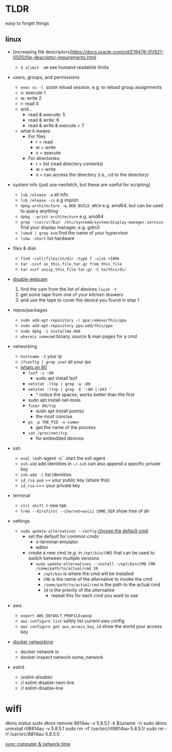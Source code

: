 # TLDR

easy to forget things

## linux

- [increasing file descriptors]<https://docs.oracle.com/cd/E19476-01/821-0505/file-descriptor-requirements.html>
  - `$ ulimit -aH` see humand readabile limits

- users, groups, and permissions
  - `exec su -l $USER` reload session, e.g. to reload group assignments
  - x: execute 1
  - w: write 2
  - r: read 4
  - and...
    - read & execute: 5
    - read & write: 6
    - read & write & execute = 7
  - what it means
    - For files:
      - r = read
      - w = write
      - x = execute
    - For directories:
      - r = list (read directory contents)
      - w = write
      - x = can access the directory (i.e., cd to the directory)

- system info (just use neofetch, but these are useful for scripting)
  - `lsb_release -a` all info
  - `lsb_release -cs` e.g impish
  - `dpkg-architecture -q DEB_BUILD_ARCH` e.g. amd64, but can be used to query anything
  - `dpkg --print-architecture` e.g. amd64
  - `grep '/usr/s\?bin' /etc/systemd/system/display-manager.service` find your display manager, e.g. gdm3
  - `lsmod | grep kvm` find the name of your hypervisor
  - `lshw -short` list hardware

- files & disk
  - `find ~/all/files/in/dir -type f -size +100k`
  - `tar -czvf as_this_file.tar.gz from_this_file`
  - `tar xvzf unzip_this_file.tar.gz -C to/this/dir`

- [disable webcam](https://askubuntu.com/questions/166809/how-can-i-disable-my-webcam)
  1. find the cam from the list of devices `lsusb -t`
  2. get some tape from one of your kitchen drawers
  3. and use the tape to cover the device you found in step 1

- repos/packages
  - `sudo add-apt-repository -r ppa:remove/this/ppa`
  - `sudo add-apt-repository ppa:add/this/ppa`
  - `sudo dpkg -i installme.deb`
  - `whereis somecmd` binary, source & man pages for a cmd

- networking
  - `hostname -I` your ip
  - `ifconfig | grep inet` all your ips
  - [whats on 80](https://www.tecmint.com/find-out-which-process-listening-on-a-particular-port/)
    - `lsof -i :80`
      - sudo apt install lsof
    - `netstat -ltnp | grep -w :80`
    - `netstat -ltnp | grep -E ':80 |:443 '`
      - ^ notice the spaces, works better than the first
    - sudo apt install net-tools
    - `fuser 80/tcp`
      - sudo apt install psmisc
      - the most concise
    - `ps -p THE_PID -o comm=`
      - get the name of the process
    - `cat /proc/net/tcp`
      - for embedded devices

- ssh
  - `eval \`ssh-agent -s\`` start the ssh agent
  - `ssh-add` add identities in `~/.ssh` can also append a specific private key
  - `ssh-add -l` list identities
  - `id_rsa.pub` == your public key (share this)
  - `id_rsa` === your private key

- terminal
  - `ctrl shift t` new tab
  - `tree --dirsfirst --charset=ascii SOME_DIR` show tree of dir

- settings
  - `sudo update-alternatives --config` [choose the default cmd](https://linuxhint.com/update_alternatives_ubuntu/)
    - set the default for common cmds
      - x-terminal-emulator
      - editor
    - create a new cmd (e.g. in `/opt/bin/CMD`) that can be used to switch between multiple versions
      - `sudo update-alternatives --install ~/opt/bin/CMD CMD /some/path/to/actual/cmd 20`
        - `/opt/bin` is where the cmd will be installed
        - `CMD` is the name of the alternative to invoke the cmd
        - `/some/path/to/actual/cmd` is the path to the actual cmd
        - `20` is the priority of the alternative
          - repeat this for each cmd you want to use

- aws
  - `export AWS_DEFAULT_PROFILE=poop`
  - `aws configure list` safely list current aws config
  - `aws configure get aws_access_key_id` show the world your access key

- [docker networking](https://www.tutorialworks.com/container-networking/)
  - docker network ls
  - docker inspect network some_network

- eslint
  - /*eslint-disable*/
  - // eslint-disable-next-line
  - // eslint-disable-line

# wifi

dkms status
sudo dkms remove 8814au -v 5.8.5.1 -k $(uname -r)
sudo dkms uninstall rtl8814au -v 5.8.5.1
sudo rm -rf /usr/src/rtl8814au-5.8.5.1/
sudo rm -rf /usr/src/8814au-5.8.5.1/

[sync computer & network time](https://www.howtogeek.com/tips/how-to-sync-your-linux-server-time-with-network-time-servers-ntp/)
